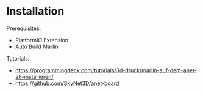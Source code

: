 # Installation

Prerequisites:

* PlatformIO Extension
* Auto Build Marlin

Tutorials:

* <https://programmingdeck.com/tutorials/3d-druck/marlin-auf-dem-anet-a8-installieren/>
* <https://github.com/SkyNet3D/anet-board>

